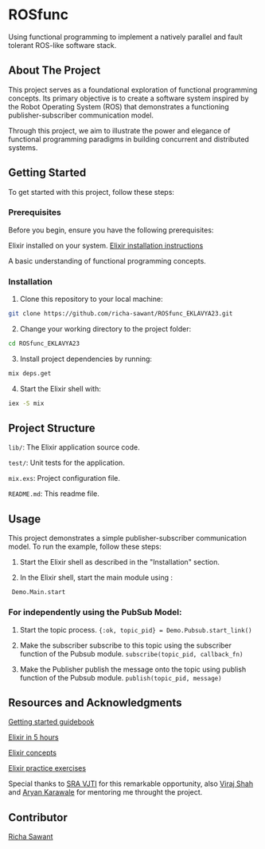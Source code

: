 # ROSfunc

Using functional programming to implement a natively parallel and fault tolerant ROS-like software stack.

##  About The Project
This project serves as a foundational exploration of functional programming concepts. Its primary objective is to create a software system inspired by the Robot Operating System (ROS) that demonstrates a functioning publisher-subscriber communication model.

Through this project, we aim to illustrate the power and elegance of functional programming paradigms in building concurrent and distributed systems.

##  Getting Started
To get started with this project, follow these steps: 

### Prerequisites
Before you begin, ensure you have the following prerequisites:

Elixir installed on your system.
[Elixir installation instructions]( https://elixir-lang.org/install.html)

A basic understanding of functional programming concepts.

### Installation
1. Clone this repository to your local machine:
``` bash 
git clone https://github.com/richa-sawant/ROSfunc_EKLAVYA23.git
```
2. Change your working directory to the project folder:
``` bash 
cd ROSfunc_EKLAVYA23
```
3. Install project dependencies by running:
``` bash 
mix deps.get
```
4. Start the Elixir shell with:
``` bash 
iex -S mix
```
## Project Structure

`lib/`: The Elixir application source code.

`test/`: Unit tests for the application.

`mix.exs`: Project configuration file.

`README.md`: This readme file.
## Usage

This project demonstrates a simple publisher-subscriber communication model. To run the example, follow these steps:

1. Start the Elixir shell as described in the "Installation" section. 

2. In the Elixir shell, start the main module using :

` Demo.Main.start`

### For independently using the PubSub Model:
1. Start the topic process.
`{:ok, topic_pid} = Demo.Pubsub.start_link()`

2. Make the subscriber subscribe to this topic using the subscriber function of the Pubsub module.
`subscribe(topic_pid, callback_fn)`
 
3. Make the Publisher publish the message onto the topic using publish function of the Pubsub module.
`publish(topic_pid, message)`
##  Resources and Acknowledgments 

[Getting started guidebook](https://elixirschool.com/en/lessons/basics/basics)

[Elixir in 5 hours](https://www.youtube.com/watch?v=IiIgm_yaoOA)

[Elixir concepts](https://hexdocs.pm/elixir/1.12/Kernel.html)

[Elixir practice exercises](https://exercism.org/tracks/elixir)

Special thanks to [SRA VJTI](https://sravjti.in/) for this remarkable opportunity, also  [Viraj Shah](https://github.com/virajbshah) and [Aryan Karawale]() for mentoring me throught the project.


## Contributor 
[Richa Sawant](https://github.com/richa-sawant)